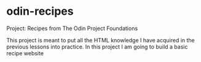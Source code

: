 # odin-recipes
Project: Recipes from The Odin Project Foundations

This project is meant to put all the HTML knowledge I have acquired in the previous lessons into practice.
In this project I am going to build a basic recipe website